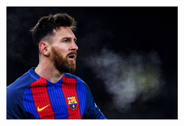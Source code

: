# <p><img src="images/exhale-messi-4k-ultra-hd-nkhrb8t1y4j262lf.jpg" alt="Images" width="450"/></p>
